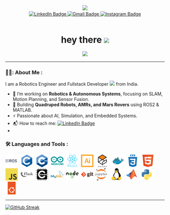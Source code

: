 
<div id="header" align="center">
  <img src="https://media.giphy.com/media/M9gbBd9nbDrOTu1Mqx/giphy.gif" width="100"/>
</div>

<div id="badges" align="center">

  <a href="https://www.linkedin.com/in/jay-dhamija-739923318?utm_source=share&utm_campaign=share_via&utm_content=profile&utm_medium=android_app" target="_blank">
    <img src="https://img.shields.io/badge/LinkedIn-blue?style=for-the-badge&logo=linkedin&logoColor=white" alt="LinkedIn Badge"/>
  </a>
    <a href="mailto:jaydhamija@gmail.com" target="_blank">
    <img src="https://img.shields.io/badge/Gmail-D14836?style=for-the-badge&logo=gmail&logoColor=white" alt="Gmail Badge"/>
  </a>
  <a href="https://www.instagram.com/jay_dhamija?igsh=YjZxNnMzN2VwNTdq" target="_blank">
    <img src="https://img.shields.io/badge/Instagram-E4405F?style=for-the-badge&logo=instagram&logoColor=white" alt="Instagram Badge"/>
  </a>
</div><div align="center">
<img src="https://komarev.com/ghpvc/?username=JayDhamija&style=flat-square&color=blue" alt=""/>
</div>
<h1 align="center">
  hey there
    <img src="https://media.giphy.com/media/hvRJCLFzcasrR4ia7z/giphy.gif" width="30px"/>
</h1>
<div align="center">
<img src="https://www.shutterstock.com/image-vector/automation-business-process-vector-illustration-600nw-2255704473.jpg" height="70%">
</div>


---

### 👨‍💻: About Me :
I am a Robotics Engineer and Fullstack Developer <img src="https://media.giphy.com/media/WUlplcMpOCEmTGBtBW/giphy.gif" width="30"> from India.

- 🔬 I’m working on **Robotics & Autonomous Systems**, focusing on SLAM, Motion Planning, and Sensor Fusion.  
- 🤖 Building **Quadruped Robots, AMRs, and Mars Rovers** using ROS2 & MATLAB.  
- ⚡ Passionate about AI, Simulation, and Embedded Systems.  
- 📬 How to reach me: [![LinkedIn Badge](https://img.shields.io/badge/-JayDhamija-blue?style=flat&logo=Linkedin&logoColor=white)](https://www.linkedin.com/in/jay-dhamija-739923318?utm_source=share&utm_campaign=share_via&utm_content=profile&utm_medium=android_app)
- 
### :hammer_and_wrench: Languages and Tools :
<div>
    <img src="https://github.com/devicons/devicon/blob/master/icons/ros/ros-original-wordmark.svg" title="React" alt="React" width="40" height="40"/>&nbsp;
    <img src="https://github.com/devicons/devicon/blob/master/icons/c/c-original.svg" title="React" alt="React" width="40" height="40"/>&nbsp;
      <img src="https://github.com/devicons/devicon/blob/master/icons/cplusplus/cplusplus-original.svg" title="React" alt="React" width="40" height="40"/>&nbsp;
    <img src="https://github.com/devicons/devicon/blob/master/icons/arduino/arduino-original-wordmark.svg" title="Spring" alt="Spring" width="40" height="40"/>&nbsp;
    <img src="https://github.com/devicons/devicon/blob/master/icons/react/react-original-wordmark.svg" title="React" alt="React" width="40" height="40"/>&nbsp;
<img src="https://github.com/devicons/devicon/blob/master/icons/illustrator/illustrator-line.svg" title="Material UI" alt="Material UI" width="40" height="40"/>&nbsp;
  <img src="https://github.com/devicons/devicon/blob/master/icons/gazebo/gazebo-original-wordmark.svg" title="Flutter" alt="Flutter" width="40" height="40"/>&nbsp;
  <img src="https://github.com/devicons/devicon/blob/master/icons/docker/docker-original.svg" title="Redux" alt="Redux " width="40" height="40"/>&nbsp;
  <img src="https://github.com/devicons/devicon/blob/master/icons/css3/css3-plain-wordmark.svg"  title="CSS3" alt="CSS" width="40" height="40"/>&nbsp;
  <img src="https://github.com/devicons/devicon/blob/master/icons/html5/html5-original.svg" title="HTML5" alt="HTML" width="40" height="40"/>&nbsp;
  <img src="https://github.com/devicons/devicon/blob/master/icons/javascript/javascript-original.svg" title="JavaScript" alt="JavaScript" width="40" height="40"/>&nbsp;
  <img src="https://github.com/devicons/devicon/blob/master/icons/flask/flask-original-wordmark.svg" title="Firebase" alt="Firebase" width="40" height="40"/>&nbsp;
  <img src="https://github.com/devicons/devicon/blob/master/icons/embeddedc/embeddedc-original-wordmark.svg" title="Gatsby"  alt="Gatsby" width="40" height="40"/>&nbsp;
  <img src="https://github.com/devicons/devicon/blob/master/icons/mysql/mysql-original-wordmark.svg" title="MySQL"  alt="MySQL" width="40" height="40"/>&nbsp;
  <img src="https://github.com/devicons/devicon/blob/master/icons/nodejs/nodejs-original-wordmark.svg" title="NodeJS" alt="NodeJS" width="40" height="40"/>&nbsp;
 <img src="https://github.com/devicons/devicon/blob/master/icons/git/git-original-wordmark.svg" title="Git" **alt="Git" width="40" height="40"/>
  <img src="https://github.com/devicons/devicon/blob/master/icons/jupyter/jupyter-original-wordmark.svg" title="JavaScript" alt="JavaScript" width="40" height="40"/>&nbsp;
  <img src="https://github.com/devicons/devicon/blob/master/icons/linux/linux-original.svg" title="Firebase" alt="Firebase" width="40" height="40"/>&nbsp;
  <img src="https://github.com/devicons/devicon/blob/master/icons/matlab/matlab-original.svg" title="Gatsby"  alt="Gatsby" width="40" height="40"/>&nbsp;
  <img src="https://github.com/devicons/devicon/blob/master/icons/python/python-original.svg" title="MySQL"  alt="MySQL" width="40" height="40"/>&nbsp;
  <img src="https://github.com/devicons/devicon/blob/master/icons/ubuntu/ubuntu-original.svg" title="NodeJS" alt="NodeJS" width="40" height="40"/>&nbsp;
</div>


---


<a href="https://git.io/streak-stats"><img src="http://github-readme-streak-stats.herokuapp.com?user=JayDhamija&theme=dark" alt="GitHub Streak" /></a>
